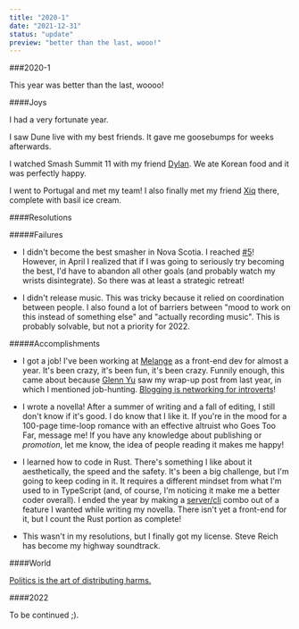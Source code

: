 ```yaml
---
title: "2020-1"
date: "2021-12-31"
status: "update"
preview: "better than the last, wooo!"
---
```


###2020-1

This year was better than the last, woooo!

####Joys

I had a very fortunate year. 

I saw Dune live with my best friends. It gave me goosebumps for weeks afterwards.

I watched Smash Summit 11 with my friend [Dylan](https://twitter.com/RomeoNOubliette). We ate Korean food and it was perfectly happy.

I went to Portugal and met my team! I also finally met my friend [Xiq](https://twitter.com/ExGenesis) there, complete with basil ice cream. 

####Resolutions

#####Failures

- I didn't become the best smasher in Nova Scotia. I reached [#5](https://twitter.com/FrogFromNS/status/1390416551657054222?s=20)! However, in April I realized that if I was going to seriously try becoming the best, I'd have to abandon all other goals (and probably watch my wrists disintegrate). So there was at least a strategic retreat!

- I didn't release music. This was tricky because it relied on coordination between people. I also found a lot of barriers between "mood to work on this instead of something else" and "actually recording music". This is probably solvable, but not a priority for 2022.

#####Accomplishments

- I got a job! I've been working at [Melange](https://www.melange.io/) as a front-end dev for almost a year. It's been crazy, it's been fun, it's been crazy. Funnily enough, this came about because [Glenn Yu](https://twitter.com/@congladiator) saw my wrap-up post from last year, in which I mentioned job-hunting. [Blogging is networking for introverts](https://github.com/ideopunk/tonal-distancing)!

- I wrote a novella! After a summer of writing and a fall of editing, I still don't know if it's good. I do know that I like it. If you're in the mood for a 100-page time-loop romance with an effective altruist who Goes Too Far, message me! If you have any knowledge about publishing or *promotion*, let me know, the idea of people reading it makes me happy!

- I learned how to code in Rust. There's something I like about it aesthetically, the speed and the safety. It's been a big challenge, but I'm going to keep coding in it. It requires a different mindset from what I'm used to in TypeScript (and, of course, I'm noticing it make me a better coder overall). I ended the year by making a [server/cli](https://github.com/ideopunk/tonal-distancing) combo out of a feature I wanted while writing my novella. There isn't yet a front-end for it, but I count the Rust portion as complete! 

- This wasn't in my resolutions, but I finally got my license. Steve Reich has become my highway soundtrack. 

####World

[Politics is the art of distributing harms.](https://twitter.com/Ideopunk/status/1443197468821368837)

####2022

To be continued ;).